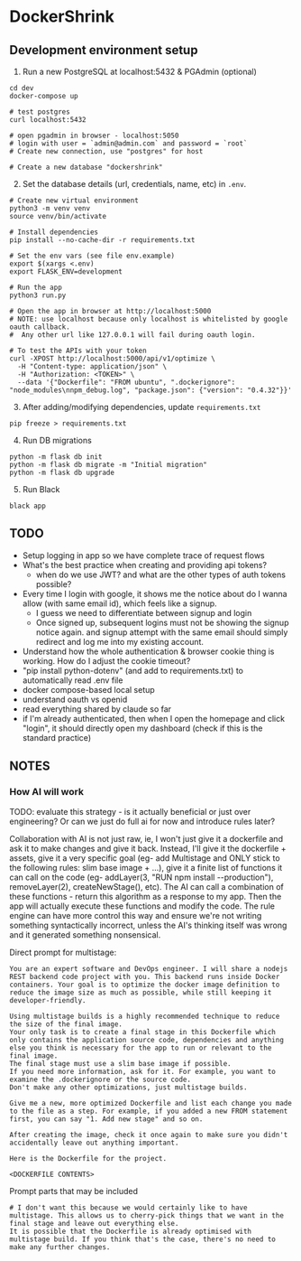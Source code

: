 # DockerShrink

## Development environment setup

1. Run a new PostgreSQL at localhost:5432 & PGAdmin (optional)

```shell
cd dev
docker-compose up

# test postgres
curl localhost:5432

# open pgadmin in browser - localhost:5050
# login with user = `admin@admin.com` and password = `root`
# Create new connection, use "postgres" for host

# Create a new database "dockershrink"
```

2. Set the database details (url, credentials, name, etc) in `.env`.

```shell
# Create new virtual environment
python3 -m venv venv
source venv/bin/activate

# Install dependencies
pip install --no-cache-dir -r requirements.txt

# Set the env vars (see file env.example)
export $(xargs <.env)
export FLASK_ENV=development

# Run the app
python3 run.py

# Open the app in browser at http://localhost:5000
# NOTE: use localhost because only localhost is whitelisted by google oauth callback.
#  Any other url like 127.0.0.1 will fail during oauth login.

# To test the APIs with your token
curl -XPOST http://localhost:5000/api/v1/optimize \
  -H "Content-type: application/json" \
  -H "Authorization: <TOKEN>" \
  --data '{"Dockerfile": "FROM ubuntu", ".dockerignore": "node_modules\nnpm_debug.log", "package.json": {"version": "0.4.32"}}'
```

3. After adding/modifying dependencies, update `requirements.txt`

```shell
pip freeze > requirements.txt
```

4. Run DB migrations

```shell
python -m flask db init
python -m flask db migrate -m "Initial migration"
python -m flask db upgrade
```

5. Run Black

```shell
black app
```

## TODO
- Setup logging in app so we have complete trace of request flows
- What's the best practice when creating and providing api tokens?
  - when do we use JWT? and what are the other types of auth tokens possible?
- Every time I login with google, it shows me the notice about do I wanna allow (with same email id), which feels like a signup.
  - I guess we need to differentiate between signup and login
  - Once signed up, subsequent logins must not be showing the signup notice again. and signup attempt with the same email should simply redirect and log me into my existing account.
- Understand how the whole authentication & browser cookie thing is working. How do I adjust the cookie timeout?
- "pip install python-dotenv" (and add to requirements.txt) to automatically read .env file
- docker compose-based local setup
- understand oauth vs openid
- read everything shared by claude so far
- if I'm already authenticated, then when I open the homepage and click "login", it should directly open my dashboard (check if this is the standard practice)

## NOTES

### How AI will work
TODO: evaluate this strategy - is it actually beneficial or just over engineering? Or can we just do full ai for now and introduce rules later?

Collaboration with AI is not just raw, ie, I won't just give it a dockerfile and ask it to make changes and give it back.
Instead, I'll give it the dockerfile + assets, give it a very specific goal (eg- add Multistage and ONLY stick to the following rules: slim base image + ...), give it a finite list of functions it can call on the code (eg- addLayer(3, "RUN npm install --production"), removeLayer(2), createNewStage(), etc). The AI can call a combination of these functions - return this algorithm as a response to my app.
Then the app will actually execute these functions and modify the code. The rule engine can have more control this way and ensure we're not writing something syntactically incorrect, unless the AI's thinking itself was wrong and it generated something nonsensical. 

Direct prompt for multistage:
```text
You are an expert software and DevOps engineer. I will share a nodejs REST backend code project with you. This backend runs inside Docker containers. Your goal is to optimize the docker image definition to reduce the image size as much as possible, while still keeping it developer-friendly.

Using multistage builds is a highly recommended technique to reduce the size of the final image.
Your only task is to create a final stage in this Dockerfile which only contains the application source code, dependencies and anything else you think is necessary for the app to run or relevant to the final image.
The final stage must use a slim base image if possible.
If you need more information, ask for it. For example, you want to examine the .dockerignore or the source code.
Don't make any other optimizations, just multistage builds.

Give me a new, more optimized Dockerfile and list each change you made to the file as a step. For example, if you added a new FROM statement first, you can say "1. Add new stage" and so on.

After creating the image, check it once again to make sure you didn't accidentally leave out anything important.

Here is the Dockerfile for the project.

<DOCKERFILE CONTENTS>
```

Prompt parts that may be included
```text
# I don't want this because we would certainly like to have multistage. This allows us to cherry-pick things that we want in the final stage and leave out everything else.
It is possible that the Dockerfile is already optimised with multistage build. If you think that's the case, there's no need to make any further changes.
```

